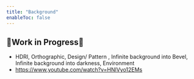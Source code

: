 ```yaml
---
title: "Background"
enableToc: false
---
```


## 🚧Work in Progress🚧

- HDRI, Orthographic, Design/ Pattern , Infinite background into Bevel, Infinite background into darkness, Environment
- https://www.youtube.com/watch?v=HNlVyo12EMs